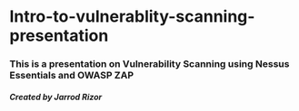 # Intro-to-vulnerablity-scanning-presentation

### This is a presentation on Vulnerability Scanning using Nessus Essentials and OWASP ZAP
##### Created by Jarrod Rizor
